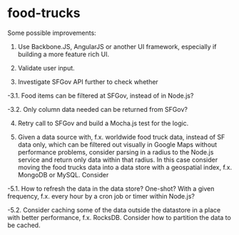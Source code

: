# food-trucks

Some possible improvements:

1. Use Backbone.JS, AngularJS or another UI framework, especially if building a more feature rich UI.

2. Validate user input.

3. Investigate SFGov API further to check whether

-3.1. Food items can be filtered at SFGov, instead of in Node.js?

-3.2. Only column data needed can be returned from SFGov?

4. Retry call to SFGov and build a Mocha.js test for the logic.

5. Given a data source with, f.x. worldwide food truck data, instead of SF data only, which can be filtered out visually in Google Maps without performance problems, consider parsing in a radius to the Node.js service and return only data within that radius. In this case consider moving the food trucks data into a data store with a geospatial index, f.x. MongoDB or MySQL. Consider

-5.1. How to refresh the data in the data store? One-shot? With a given frequency, f.x. every hour by a cron job or timer within Node.js?

-5.2. Consider caching some of the data outside the datastore in a place with better performance, f.x. RocksDB. Consider how to partition the data to be cached. 


